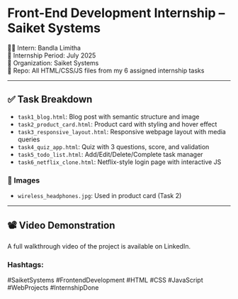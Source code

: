 # Front-End Development Internship – Saiket Systems

👩‍💻 Intern: Bandla Limitha  
📅 Internship Period: July 2025  
🏢 Organization: Saiket Systems  
📁 Repo: All HTML/CSS/JS files from my 6 assigned internship tasks

---

## ✅ Task Breakdown

- `task1_blog.html`: Blog post with semantic structure and image
- `task2_product_card.html`: Product card with styling and hover effect
- `task3_responsive_layout.html`: Responsive webpage layout with media queries
- `task4_quiz_app.html`: Quiz with 3 questions, score, and validation
- `task5_todo_list.html`: Add/Edit/Delete/Complete task manager
- `task6_netflix_clone.html`: Netflix-style login page with interactive JS

### 📸 Images
- `wireless_headphones.jpg`: Used in product card (Task 2)

---

## 📽️ Video Demonstration
A full walkthrough video of the project is available on LinkedIn.

### Hashtags:
#SaiketSystems #FrontendDevelopment #HTML #CSS #JavaScript #WebProjects #InternshipDone
